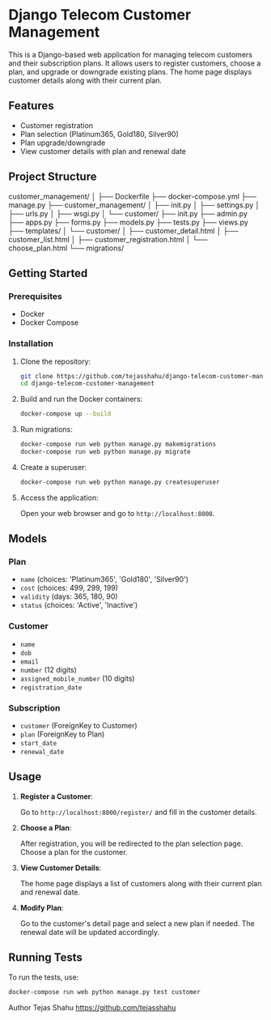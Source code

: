 # Django Telecom Customer Management

This is a Django-based web application for managing telecom customers and their subscription plans. 
It allows users to register customers, choose a plan, and upgrade or downgrade existing plans. 
The home page displays customer details along with their current plan.

## Features

- Customer registration
- Plan selection (Platinum365, Gold180, Silver90)
- Plan upgrade/downgrade
- View customer details with plan and renewal date

## Project Structure
customer_management/
│
├── Dockerfile
├── docker-compose.yml
├── manage.py
├── customer_management/
│ ├── init.py
│ ├── settings.py
│ ├── urls.py
│ ├── wsgi.py
│
└── customer/
├── init.py
├── admin.py
├── apps.py
├── forms.py
├── models.py
├── tests.py
├── views.py
├── templates/
│ └── customer/
│     ├── customer_detail.html
│     ├── customer_list.html
│     ├── customer_registration.html
│     └── choose_plan.html
└── migrations/

## Getting Started

### Prerequisites

- Docker
- Docker Compose

### Installation

1. Clone the repository:

    ```bash
    git clone https://github.com/tejasshahu/django-telecom-customer-management.git
    cd django-telecom-customer-management
    ```

2. Build and run the Docker containers:

    ```bash
    docker-compose up --build
    ```

3. Run migrations:

    ```bash
    docker-compose run web python manage.py makemigrations
    docker-compose run web python manage.py migrate
    ```

4. Create a superuser:

    ```bash
    docker-compose run web python manage.py createsuperuser
    ```

5. Access the application:

    Open your web browser and go to `http://localhost:8000`.

## Models

### Plan

- `name` (choices: 'Platinum365', 'Gold180', 'Silver90')
- `cost` (choices: 499, 299, 199)
- `validity` (days: 365, 180, 90)
- `status` (choices: 'Active', 'Inactive')

### Customer

- `name`
- `dob`
- `email`
- `number` (12 digits)
- `assigned_mobile_number` (10 digits)
- `registration_date`

### Subscription

- `customer` (ForeignKey to Customer)
- `plan` (ForeignKey to Plan)
- `start_date`
- `renewal_date`

## Usage

1. **Register a Customer**:

   Go to `http://localhost:8000/register/` and fill in the customer details.

   

2. **Choose a Plan**:

   After registration, you will be redirected to the plan selection page. Choose a plan for the customer.

3. **View Customer Details**:

   The home page displays a list of customers along with their current plan and renewal date.

4. **Modify Plan**:

   Go to the customer's detail page and select a new plan if needed. The renewal date will be updated accordingly.

## Running Tests

To run the tests, use:

```bash
docker-compose run web python manage.py test customer
```

Author
Tejas Shahu
https://github.com/tejasshahu